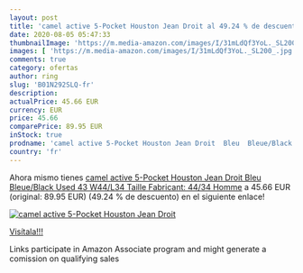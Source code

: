 ```yaml
---
layout: post
title: 'camel active 5-Pocket Houston Jean Droit al 49.24 % de descuento'
date: 2020-08-05 05:47:33
thumbnailImage: 'https://m.media-amazon.com/images/I/31mLdQf3YoL._SL200_.jpg'
images: [ 'https://m.media-amazon.com/images/I/31mLdQf3YoL._SL200_.jpg' ]
comments: true
category: ofertas
author: ring
slug: 'B01N292SLQ-fr'
description:
actualPrice: 45.66 EUR
currency: EUR
price: 45.66
comparePrice: 89.95 EUR
inStock: true
prodname: 'camel active 5-Pocket Houston Jean Droit  Bleu  Bleue/Black Used 43   W44/L34  Taille Fabricant: 44/34  Homme'
country: 'fr'
---
```


Ahora mismo tienes [camel active 5-Pocket Houston Jean Droit  Bleu  Bleue/Black Used 43   W44/L34  Taille Fabricant: 44/34  Homme](https://www.amazon.fr/dp/B01N292SLQ/?tag=tolees0d-21) a 45.66 EUR (original: 89.95 EUR) (49.24 %  de descuento) en el siguiente enlace!

[![camel active 5-Pocket Houston Jean Droit](https://m.media-amazon.com/images/I/31mLdQf3YoL._SL200_.jpg)](https://www.amazon.fr/dp/B01N292SLQ/?tag=tolees0d-21)

[Visítala!!!](https://www.amazon.fr/dp/B01N292SLQ/?tag=tolees0d-21)

Links participate in Amazon Associate program and might generate a comission on qualifying sales
